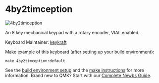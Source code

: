 # 4by2timception

 ![4by2timception](https://user-images.githubusercontent.com/84595044/205848693-743dcb17-f25c-449d-bbf1-439567e6ed2e.jpg)


An 8 key mechanical keypad with a rotary encoder, VIAL enabled.

Keyboard Maintainer: [keykraft](https://www.instagram.com/keykraft/)  


Make example of this keyboard (after setting up your build environment):

    make 4by2timception:default

See the [build environment setup](https://docs.qmk.fm/#/getting_started_build_tools) and the [make instructions](https://docs.qmk.fm/#/getting_started_make_guide) for more information. Brand new to QMK? Start with our [Complete Newbs Guide](https://docs.qmk.fm/#/newbs).
